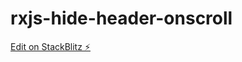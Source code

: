 # rxjs-hide-header-onscroll

[Edit on StackBlitz ⚡️](https://stackblitz.com/edit/rxjs-challenge-07-tr3evk)
